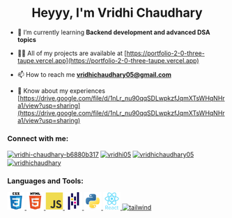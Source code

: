 <h1 align="center">Heyyy, I'm Vridhi Chaudhary</h1>

- 🌱 I’m currently learning **Backend development and advanced DSA topics**

- 👨‍💻 All of my projects are available at [https://portfolio-2-0-three-taupe.vercel.app](https://portfolio-2-0-three-taupe.vercel.app)

- 📫 How to reach me **vridhichaudhary05@gmail.com**

- 📄 Know about my experiences [https://drive.google.com/file/d/1nLr_nu90qqSDLwpkzfJqmXTsWHqNHra1/view?usp=sharing](https://drive.google.com/file/d/1nLr_nu90qqSDLwpkzfJqmXTsWHqNHra1/view?usp=sharing)

<h3 align="left">Connect with me:</h3>
<p align="left">
<a href="https://linkedin.com/in/vridhi-chaudhary-b6880b317" target="blank"><img align="center" src="https://raw.githubusercontent.com/rahuldkjain/github-profile-readme-generator/master/src/images/icons/Social/linked-in-alt.svg" alt="vridhi-chaudhary-b6880b317" height="30" width="40" /></a>
<a href="https://www.codechef.com/users/vridhi05" target="blank"><img align="center" src="https://cdn.jsdelivr.net/npm/simple-icons@3.1.0/icons/codechef.svg" alt="vridhi05" height="30" width="40" /></a>
<a href="https://codeforces.com/profile/vridhichaudhary05" target="blank"><img align="center" src="https://raw.githubusercontent.com/rahuldkjain/github-profile-readme-generator/master/src/images/icons/Social/codeforces.svg" alt="vridhichaudhary05" height="30" width="40" /></a>
<a href="https://www.leetcode.com/vridhichaudhary" target="blank"><img align="center" src="https://raw.githubusercontent.com/rahuldkjain/github-profile-readme-generator/master/src/images/icons/Social/leet-code.svg" alt="vridhichaudhary" height="30" width="40" /></a>
</p>

<h3 align="left">Languages and Tools:</h3>
<p align="left"> <a href="https://www.w3schools.com/css/" target="_blank" rel="noreferrer"> <img src="https://raw.githubusercontent.com/devicons/devicon/master/icons/css3/css3-original-wordmark.svg" alt="css3" width="40" height="40"/> </a> <a href="https://www.w3.org/html/" target="_blank" rel="noreferrer"> <img src="https://raw.githubusercontent.com/devicons/devicon/master/icons/html5/html5-original-wordmark.svg" alt="html5" width="40" height="40"/> </a> <a href="https://developer.mozilla.org/en-US/docs/Web/JavaScript" target="_blank" rel="noreferrer"> <img src="https://raw.githubusercontent.com/devicons/devicon/master/icons/javascript/javascript-original.svg" alt="javascript" width="40" height="40"/> </a> <a href="https://pandas.pydata.org/" target="_blank" rel="noreferrer"> <img src="https://raw.githubusercontent.com/devicons/devicon/2ae2a900d2f041da66e950e4d48052658d850630/icons/pandas/pandas-original.svg" alt="pandas" width="40" height="40"/> </a> <a href="https://www.python.org" target="_blank" rel="noreferrer"> <img src="https://raw.githubusercontent.com/devicons/devicon/master/icons/python/python-original.svg" alt="python" width="40" height="40"/> </a> <a href="https://reactjs.org/" target="_blank" rel="noreferrer"> <img src="https://raw.githubusercontent.com/devicons/devicon/master/icons/react/react-original-wordmark.svg" alt="react" width="40" height="40"/> </a> <a href="https://tailwindcss.com/" target="_blank" rel="noreferrer"> <img src="https://www.vectorlogo.zone/logos/tailwindcss/tailwindcss-icon.svg" alt="tailwind" width="40" height="40"/> </a> </p>
